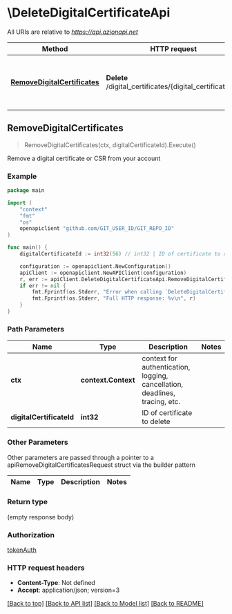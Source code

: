 # \DeleteDigitalCertificateApi

All URIs are relative to *https://api.azionapi.net*

Method | HTTP request | Description
------------- | ------------- | -------------
[**RemoveDigitalCertificates**](DeleteDigitalCertificateApi.md#RemoveDigitalCertificates) | **Delete** /digital_certificates/{digital_certificate_id} | Remove a digital certificate or CSR from your account



## RemoveDigitalCertificates

> RemoveDigitalCertificates(ctx, digitalCertificateId).Execute()

Remove a digital certificate or CSR from your account

### Example

```go
package main

import (
    "context"
    "fmt"
    "os"
    openapiclient "github.com/GIT_USER_ID/GIT_REPO_ID"
)

func main() {
    digitalCertificateId := int32(56) // int32 | ID of certificate to delete

    configuration := openapiclient.NewConfiguration()
    apiClient := openapiclient.NewAPIClient(configuration)
    r, err := apiClient.DeleteDigitalCertificateApi.RemoveDigitalCertificates(context.Background(), digitalCertificateId).Execute()
    if err != nil {
        fmt.Fprintf(os.Stderr, "Error when calling `DeleteDigitalCertificateApi.RemoveDigitalCertificates``: %v\n", err)
        fmt.Fprintf(os.Stderr, "Full HTTP response: %v\n", r)
    }
}
```

### Path Parameters


Name | Type | Description  | Notes
------------- | ------------- | ------------- | -------------
**ctx** | **context.Context** | context for authentication, logging, cancellation, deadlines, tracing, etc.
**digitalCertificateId** | **int32** | ID of certificate to delete | 

### Other Parameters

Other parameters are passed through a pointer to a apiRemoveDigitalCertificatesRequest struct via the builder pattern


Name | Type | Description  | Notes
------------- | ------------- | ------------- | -------------


### Return type

 (empty response body)

### Authorization

[tokenAuth](../README.md#tokenAuth)

### HTTP request headers

- **Content-Type**: Not defined
- **Accept**: application/json; version=3

[[Back to top]](#) [[Back to API list]](../README.md#documentation-for-api-endpoints)
[[Back to Model list]](../README.md#documentation-for-models)
[[Back to README]](../README.md)

